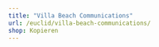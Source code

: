 ```yaml
---
title: "Villa Beach Communications"
url: /euclid/villa-beach-communications/
shop: Kopieren
---
```

